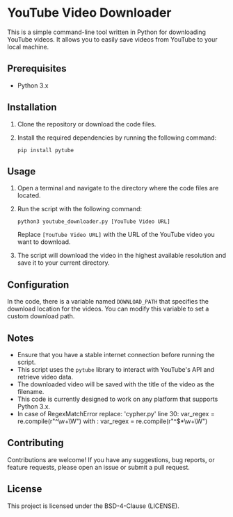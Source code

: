 # YouTube Video Downloader

This is a simple command-line tool written in Python for downloading YouTube videos. It allows you to easily save videos from YouTube to your local machine.

## Prerequisites

- Python 3.x

## Installation

1. Clone the repository or download the code files.

2. Install the required dependencies by running the following command:

   ```shell
   pip install pytube
   ```

## Usage

1. Open a terminal and navigate to the directory where the code files are located.

2. Run the script with the following command:

   ```shell
   python3 youtube_downloader.py [YouTube Video URL]
   ```

   Replace `[YouTube Video URL]` with the URL of the YouTube video you want to download.

3. The script will download the video in the highest available resolution and save it to your current directory.

## Configuration

In the code, there is a variable named `DOWNLOAD_PATH` that specifies the download location for the videos. You can modify this variable to set a custom download path.

## Notes

- Ensure that you have a stable internet connection before running the script.
- This script uses the `pytube` library to interact with YouTube's API and retrieve video data.
- The downloaded video will be saved with the title of the video as the filename.
- This code is currently designed to work on any platform that supports Python 3.x.
- In case of RegexMatchError replace: 
      'cypher.py' line 30: var_regex = re.compile(r"^\w+\W")
            with         : var_regex = re.compile(r"^\$*\w+\W")

## Contributing

Contributions are welcome! If you have any suggestions, bug reports, or feature requests, please open an issue or submit a pull request.

## License

This project is licensed under the BSD-4-Clause (LICENSE).
```